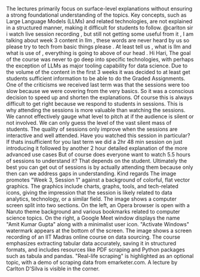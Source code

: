The lectures primarily focus on surface-level explanations without ensuring a strong foundational understanding of the topics. Key concepts, such as Large Language Models (LLMs) and related technologies, are not explained in a structured manner, making it difficult for students to follow.
@carlton sir i watch live session recording , but still not getting some useful from it , I am talking about week 3 content in llm , these words are never heard by us so please try to tech from basic things please . At least tell us , what is llm and what is use of , everything is going to above of our head .
Hi Hari, The goal of the course was never to go deep into specific technologies, with perhaps the exception of LLMs as major tooling capability for data science. Due to the volume of the content in the first 3 weeks it was decided to at least get students sufficient information to be able to do the Graded Assignments. One of the criticisms we received last term was that the sessions were too slow because we were covering from the very basics. So it was a conscious decision to speed up and shorten the explanations. Of course this is always difficult to get right because we respond to students in sessions. This is why attending the sessions is more valuable than watching the sessions. We cannot effectively gauge what level to pitch at if the audience is silent or not involved. We can only guess the level of the vast silent mass of students. The quality of sessions only improve when the sessions are interactive and well attended. Have you watched this session in particular? If thats insufficient for you last term we did a 2hr 48 min session on just introducing it followed by another 2 hour detailed explanation of the more advanced use cases But of course does everyone want to watch 5.5 hours of sessions to understand it? That depends on the student. Ultimately the best you can get out of sessions is by actually attending them because only then can we address gaps in understanding. Kind regards
The image promotes "Week 3, Session 1" against a background of colorful, flat vector graphics. The graphics include charts, graphs, tools, and tech-related icons, giving the impression that the session is likely related to data analytics, technology, or a similar field.
The image shows a computer screen split into two sections. On the left, an Opera browser is open with a Naruto theme background and various bookmarks related to computer science topics. On the right, a Google Meet window displays the name "Amit Kumar Gupta" along with a minimalist user icon. "Activate Windows" watermark appears at the bottom of the screen.
The image shows a screen recording of an IIT Madras online course on data sourcing. The course emphasizes extracting tabular data accurately, saving it in structured formats, and includes resources like PDF scraping and Python packages such as tabula and pandas. "Real-life scraping" is highlighted as an optional topic, with a demo of scraping data from emarketer.com. A lecture by Carlton D'Silva is visible in the corner.
